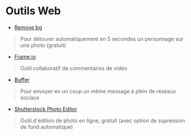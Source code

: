 # Outils Web

- [Remove bg](https://www.remove.bg/)
> Pour détourer automatiquement en 5 secondes un personnage sur une photo (gratuit)
- [Frame.io](https://frame.io/)
> Outil collaboratif de commentaires de vidéo
- [Buffer](https://buffer.com/)
> Pour envoyer en un coup un même message à plein de réseaux sociaux
- [Shutterstock Photo Editor](https://www.shutterstock.com/editor/home?ref=landing)
> Outil d'édition de photo en ligne, gratuit (avec option de supression de fond automatique)
